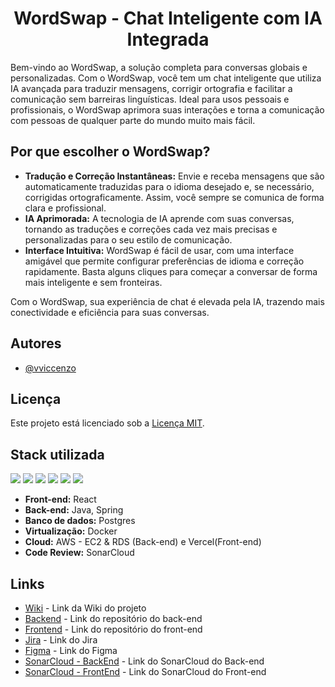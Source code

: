 <h1 style="text-align:center">WordSwap - Chat Inteligente com IA Integrada</h1>

Bem-vindo ao WordSwap, a solução completa para conversas globais e personalizadas. Com o WordSwap, você tem um chat inteligente que utiliza IA avançada para traduzir mensagens, corrigir ortografia e facilitar a comunicação sem barreiras linguísticas. Ideal para usos pessoais e profissionais, o WordSwap aprimora suas interações e torna a comunicação com pessoas de qualquer parte do mundo muito mais fácil.

## Por que escolher o WordSwap?
* **Tradução e Correção Instantâneas:** Envie e receba mensagens que são automaticamente traduzidas para o idioma desejado e, se necessário, corrigidas ortograficamente. Assim, você sempre se comunica de forma clara e profissional.
* **IA Aprimorada:** A tecnologia de IA aprende com suas conversas, tornando as traduções e correções cada vez mais precisas e personalizadas para o seu estilo de comunicação.
* **Interface Intuitiva:** WordSwap é fácil de usar, com uma interface amigável que permite configurar preferências de idioma e correção rapidamente. Basta alguns cliques para começar a conversar de forma mais inteligente e sem fronteiras.

Com o WordSwap, sua experiência de chat é elevada pela IA, trazendo mais conectividade e eficiência para suas conversas.


## Autores

- [@vviccenzo](https://github.com/vviccenzo)

## Licença

Este projeto está licenciado sob a [Licença MIT](LICENSE).


## Stack utilizada
<div>
  <span>
    <img src="https://img.shields.io/badge/react-%2320232a.svg?style=for-the-badge&logo=react&logoColor=%2361DAFB" />
  </span>
  <span>
    <img src="https://img.shields.io/badge/java-%23ED8B00.svg?style=for-the-badge&logo=java&logoColor=white" />
  </span>
  <span>
    <img src="https://img.shields.io/badge/spring-%236DB33F.svg?style=for-the-badge&logo=spring&logoColor=white" />
  </span>
  <span>
    <img src="https://img.shields.io/badge/postgres-%23316192.svg?style=for-the-badge&logo=postgresql&logoColor=white" />
  </span>
  <span>
    <img src="https://img.shields.io/badge/docker-%230db7ed.svg?style=for-the-badge&logo=docker&logoColor=white" />
  </span>
  <span>
    <img src="https://img.shields.io/badge/AWS-%23FF9900.svg?style=for-the-badge&logo=amazon-aws&logoColor=white" />
  </span>
</div>

* **Front-end:** React
* **Back-end:** Java, Spring
* **Banco de dados:** Postgres 
* **Virtualização:** Docker
* **Cloud:** AWS - EC2 & RDS (Back-end) e Vercel(Front-end)
* **Code Review:** SonarCloud

## Links

- [Wiki](https://github.com/vviccenzo/WordSwap/wiki/WordSwap) - Link da Wiki do projeto
- [Backend](https://github.com/vviccenzo/wordswap-backend) - Link do repositório do back-end
- [Frontend](https://github.com/vviccenzo/wordswap-frontend) - Link do repositório do front-end
- [Jira](https://wordswap.atlassian.net/jira/software/projects/SCRUM/boards/1) - Link do Jira
- [Figma](https://www.figma.com/design/oOICFSeWxAyN8ygl9l71a1/Wordswap?m=auto&t=6nWAzHDDs0IWVF2n-6) - Link do Figma
- [SonarCloud - BackEnd](https://sonarcloud.io/project/overview?id=vviccenzo_wordswap-backend) - Link do SonarCloud do Back-end
- [SonarCloud - FrontEnd](https://sonarcloud.io/project/overview?id=vviccenzo_wordswap-frontend) - Link do SonarCloud do Front-end
